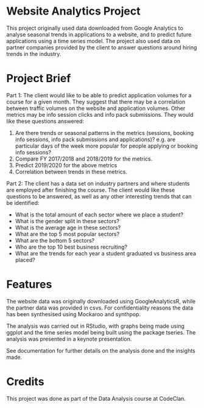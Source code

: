 # Website Analytics Project

This project originally used data downloaded from Google Analytics to analyse seasonal trends in applications to a website, 
and to predict future applications using a time series model. The project also used data on partner companies provided by the 
client to answer questions around hiring trends in the industry.

# Project Brief

Part 1:
The client would like to be able to predict application volumes for a course for a given month. They suggest that there may be 
a correlation between traffic volumes on the website and application volumes. Other metrics may be info session clicks and 
info pack submissions. They would like these questions answered:

1) Are there trends or seasonal patterns in the metrics (sessions, booking info sessions, info pack submissions and 
applications)? e.g. are particular days of the week more popular for people applying or booking info sessions?
2) Compare FY 2017/2018 and 2018/2019 for the metrics. 
3) Predict 2019/2020 for the above metrics
4) Correlation between trends in these metrics.

Part 2:
The client has a data set on industry partners and where students are employed after finishing the course. The client would 
like these questions to be answered, as well as any other interesting trends that can be identified:

- What is the total amount of each sector where we place a student?
- What is the gender split in these sectors?
- What is the average age in these sectors?
- What are the top 5 most popular sectors?
- What are the bottom 5 sectors?
- Who are the top 10 best business recruiting?
- What are the trends for each year a student graduated vs business area placed?

# Features

The website data was originally downloaded using GoogleAnalyticsR, while the partner data was provided in csvs. For 
confidentiality reasons the data has been synthesised using Mockaroo and synthpop.

The analysis was carried out in RStudio, with graphs being made using ggplot and the time series model being built using
the package tseries. The analysis was presented in a keynote presentation.

See documentation for further details on the analysis done and the insights made.

# Credits

This project was done as part of the Data Analysis course at CodeClan.
